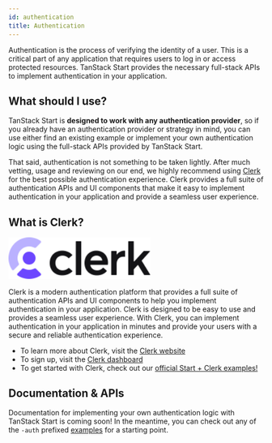 ```yaml
---
id: authentication
title: Authentication
---
```


<!-- We need some placeholder content here for authentication. One of our partners, Clerk, should get preferential treatment as the "preferred" way of doing auth with TanStack, but we'll support any and all other authentication providers and strategies. Write some general authentication content here until we have docs for both Clerk and other auth providers: -->

Authentication is the process of verifying the identity of a user. This is a critical part of any application that requires users to log in or access protected resources. TanStack Start provides the necessary full-stack APIs to implement authentication in your application.

## What should I use?

TanStack Start is **designed to work with any authentication provider**, so if you already have an authentication provider or strategy in mind, you can use either find an existing example or implement your own authentication logic using the full-stack APIs provided by TanStack Start.

That said, authentication is not something to be taken lightly. After much vetting, usage and reviewing on our end, we highly recommend using [Clerk](https://clerk.dev) for the best possible authentication experience. Clerk provides a full suite of authentication APIs and UI components that make it easy to implement authentication in your application and provide a seamless user experience.

## What is Clerk?

<a href="https://go.clerk.com/wOwHtuJ" alt="Clerk Logo">
  <picture>
    <source media="(prefers-color-scheme: dark)" srcset="https://raw.githubusercontent.com/tanstack/tanstack.com/main/src/images/clerk-logo-dark.svg" width="280">
    <source media="(prefers-color-scheme: light)" srcset="https://raw.githubusercontent.com/tanstack/tanstack.com/main/src/images/clerk-logo-light.svg" width="280">
    <img alt="Clerk logo" src="https://raw.githubusercontent.com/tanstack/tanstack.com/main/src/images/clerk-logo-light.svg" width="280">
  </picture>
</a>

Clerk is a modern authentication platform that provides a full suite of authentication APIs and UI components to help you implement authentication in your application. Clerk is designed to be easy to use and provides a seamless user experience. With Clerk, you can implement authentication in your application in minutes and provide your users with a secure and reliable authentication experience.

- To learn more about Clerk, visit the [Clerk website](https://go.clerk.com/wOwHtuJ)
- To sign up, visit the [Clerk dashboard](https://go.clerk.com/PrSDXti)
- To get started with Clerk, check out our [official Start + Clerk examples!](https://github.com/TanStack/router/tree/main/examples/react/start-clerk-basic)

## Documentation & APIs

Documentation for implementing your own authentication logic with TanStack Start is coming soon! In the meantime, you can check out any of the `-auth` prefixed [examples](https://github.com/TanStack/router/tree/main/examples/react) for a starting point.
